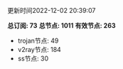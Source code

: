 更新时间2022-12-02 20:39:07

**总订阅: 73**
**总节点: 1011**
**有效节点: 263**
- trojan节点: 49
- v2ray节点: 184
- ss节点: 30
